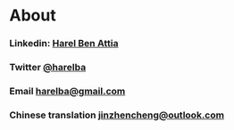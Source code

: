 # About

### Linkedin: [Harel Ben Attia](https://www.linkedin.com/in/harelba/)

### Twitter [@harelba](https://twitter.com/harelba)

### Email [harelba@gmail.com](mailto:harelba@gmail.com)

### Chinese translation [jinzhencheng@outlook.com](jinzhencheng@outlook.com)

